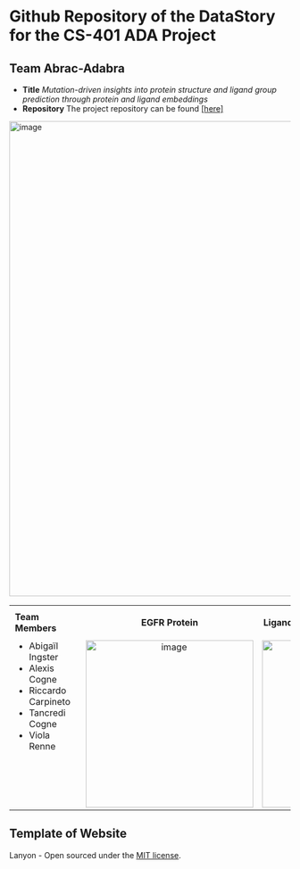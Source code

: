 # Github Repository of the DataStory for the CS-401 ADA Project

## Team Abrac-Adabra 
- **Title** *Mutation-driven insights into protein structure and ligand group prediction through protein and ligand embeddings* <br />
- **Repository** The project repository can be found <a href="[https://readme.com/](https://github.com/epfl-ada/ada-2024-project-abrac-adabra/tree/main)" target="_blank">[here]</a>
<img width="852" alt="image" src="https://github.com/user-attachments/assets/1c8cf589-2018-486b-b2b5-75c11dbfebe4" />
<table style="width: 100%; border-collapse: collapse;">
  <tr>
    <th style="padding: 10px; text-align: left;">Team Members</th>
    <th style="padding: 10px; text-align: center;">EGFR Protein</th>
    <th style="padding: 10px; text-align: left;">Ligand Embeddings</th>
  </tr>
  <tr>
    <td style="vertical-align: top; padding-right: 20px;">
      <ul style="list-style-type: disc; margin: 0;">
        <li>Abigaïl Ingster</li>
        <li>Alexis Cogne</li>
        <li>Riccardo Carpineto</li>
        <li>Tancredi Cogne</li>
        <li>Viola Renne</li>
      </ul>
    </td>
    <td style="vertical-align: middle; text-align: center; background-color: transparent;">
      <img width="300" alt="image" src="https://github.com/user-attachments/assets/f83be642-74e5-43a5-ad95-1891cd297a57" />
    </td>
    <td style="vertical-align: middle; text-align: center; background-color: transparent;">
      <img width="300" alt="image" src="https://github.com/user-attachments/assets/e8a9ed9a-9dfe-44fe-9a03-0b66b96b6b4a" />


  </tr>
</table>





## Template of Website
Lanyon - Open sourced under the [MIT license](LICENSE.md).
